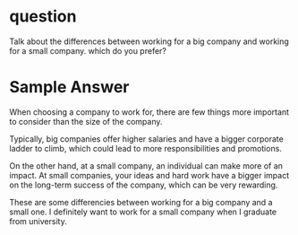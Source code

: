 # question

Talk about the differences between working for a big company and working for a small company. which do you prefer?

# Sample Answer

When choosing a company to work for, there are few things more important to consider than the size of the company.

Typically, big companies offer higher salaries and have a bigger corporate ladder to climb, which could lead to more responsibilities and promotions.

On the other hand, at a small company, an individual can make more of an impact. At small companies, your ideas and hard work have a bigger impact on the long-term success of the company, which can be very rewarding.

These are some differencies between working for a big company and a small one. I definitely want to work for a small company when I graduate from university.
